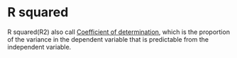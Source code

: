 # R squared
R squared(R2) also call [Coefficient of determination](https://en.wikipedia.org/wiki/Coefficient_of_determination), which is the proportion of the variance in the dependent variable that is predictable from the independent variable.